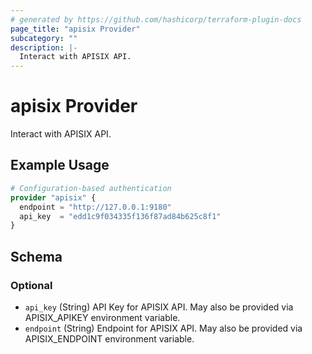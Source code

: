 ```yaml
---
# generated by https://github.com/hashicorp/terraform-plugin-docs
page_title: "apisix Provider"
subcategory: ""
description: |-
  Interact with APISIX API.
---
```


# apisix Provider

Interact with APISIX API.

## Example Usage

```terraform
# Configuration-based authentication
provider "apisix" {
  endpoint = "http://127.0.0.1:9180"
  api_key  = "edd1c9f034335f136f87ad84b625c8f1"
}
```

<!-- schema generated by tfplugindocs -->
## Schema

### Optional

- `api_key` (String) API Key for APISIX API. May also be provided via APISIX_APIKEY environment variable.
- `endpoint` (String) Endpoint for APISIX API. May also be provided via APISIX_ENDPOINT environment variable.
